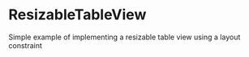 # ResizableTableView
Simple example of implementing a resizable table view using a layout constraint
